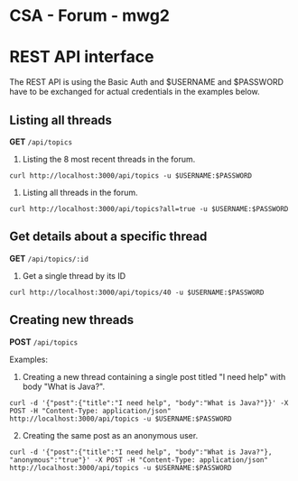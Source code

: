 # CSA - Forum - mwg2

# REST API interface
The REST API is using the Basic Auth and $USERNAME and $PASSWORD have to be exchanged for actual credentials in the examples below.

## Listing all threads
**GET** `/api/topics`

1. Listing the 8 most recent threads in the forum.

```curl
curl http://localhost:3000/api/topics -u $USERNAME:$PASSWORD
```

1. Listing all threads in the forum.

```curl
curl http://localhost:3000/api/topics?all=true -u $USERNAME:$PASSWORD
```

## Get details about a specific thread
**GET** `/api/topics/:id`

1. Get a single thread by its ID

```curl
curl http://localhost:3000/api/topics/40 -u $USERNAME:$PASSWORD
```

## Creating new threads
**POST** `/api/topics`

Examples:

1. Creating a new thread containing a single post titled "I need help" with body "What is Java?".

```curl
curl -d '{"post":{"title":"I need help", "body":"What is Java?"}}' -X POST -H "Content-Type: application/json" http://localhost:3000/api/topics -u $USERNAME:$PASSWORD
```

2. Creating the same post as an anonymous user.

```curl
curl -d '{"post":{"title":"I need help", "body":"What is Java?"}, "anonymous":"true"}' -X POST -H "Content-Type: application/json" http://localhost:3000/api/topics -u $USERNAME:$PASSWORD
```

